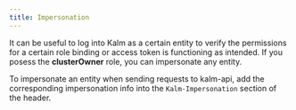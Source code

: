```yaml
---
title: Impersonation
---
```


It can be useful to log into Kalm as a certain entity to verify the permissions for a certain role binding or access token is functioning as intended. If you posess the **clusterOwner** role, you can impersonate any entity.

To impersonate an entity when sending requests to kalm-api, add the corresponding impersonation info into the `Kalm-Impersonation` section of the header.

